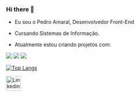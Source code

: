 ### Hi there 👋

- Eu sou o Pedro Amaral, Desenvolvedor Front-End

- Cursando Sistemas de Informação.

- Atualmente estou criando projetos com:

<img src="https://img.shields.io/badge/HTML5-E34F26?style=for-the-badge&logo=html5&logoColor=white"> <img src="https://img.shields.io/badge/CSS3-1572B6?style=for-the-badge&logo=css3&logoColor=white"> <img src="https://img.shields.io/badge/JavaScript-F7DF1E?style=for-the-badge&logo=javascript&logoColor=black"> 

[![Top Langs](https://github-readme-stats.vercel.app/api/top-langs/?username=pedroamaral01&layout=compact)](https://github.com/anuraghazra/github-readme-stats)

<a href="https://www.linkedin.com/in/pedro-henrique-amaral-725323267/">
  <img align="left" alt="Linkedin" width="40px" src="https://cdn.jsdelivr.net/npm/simple-icons@v3/icons/linkedin.svg" />
  </a>
